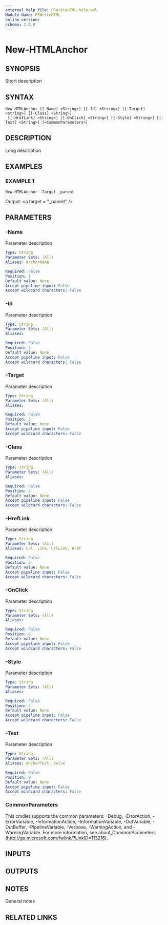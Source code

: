 ```yaml
---
external help file: PSWriteHTML-help.xml
Module Name: PSWriteHTML
online version:
schema: 2.0.0
---
```


# New-HTMLAnchor

## SYNOPSIS
Short description

## SYNTAX

```
New-HTMLAnchor [[-Name] <String>] [[-Id] <String>] [[-Target] <String>] [[-Class] <String>]
 [[-HrefLink] <String>] [[-OnClick] <String>] [[-Style] <String>] [[-Text] <String>] [<CommonParameters>]
```

## DESCRIPTION
Long description

## EXAMPLES

### EXAMPLE 1
```
New-HTMLAnchor -Target _parent
```

Output:
\<a target = "_parent" /\>

## PARAMETERS

### -Name
Parameter description

```yaml
Type: String
Parameter Sets: (All)
Aliases: AnchorName

Required: False
Position: 1
Default value: None
Accept pipeline input: False
Accept wildcard characters: False
```

### -Id
Parameter description

```yaml
Type: String
Parameter Sets: (All)
Aliases:

Required: False
Position: 2
Default value: None
Accept pipeline input: False
Accept wildcard characters: False
```

### -Target
Parameter description

```yaml
Type: String
Parameter Sets: (All)
Aliases:

Required: False
Position: 3
Default value: None
Accept pipeline input: False
Accept wildcard characters: False
```

### -Class
Parameter description

```yaml
Type: String
Parameter Sets: (All)
Aliases:

Required: False
Position: 4
Default value: None
Accept pipeline input: False
Accept wildcard characters: False
```

### -HrefLink
Parameter description

```yaml
Type: String
Parameter Sets: (All)
Aliases: Url, Link, UrlLink, Href

Required: False
Position: 5
Default value: None
Accept pipeline input: False
Accept wildcard characters: False
```

### -OnClick
Parameter description

```yaml
Type: String
Parameter Sets: (All)
Aliases:

Required: False
Position: 6
Default value: None
Accept pipeline input: False
Accept wildcard characters: False
```

### -Style
Parameter description

```yaml
Type: String
Parameter Sets: (All)
Aliases:

Required: False
Position: 7
Default value: None
Accept pipeline input: False
Accept wildcard characters: False
```

### -Text
Parameter description

```yaml
Type: String
Parameter Sets: (All)
Aliases: AnchorText, Value

Required: False
Position: 8
Default value: None
Accept pipeline input: False
Accept wildcard characters: False
```

### CommonParameters
This cmdlet supports the common parameters: -Debug, -ErrorAction, -ErrorVariable, -InformationAction, -InformationVariable, -OutVariable, -OutBuffer, -PipelineVariable, -Verbose, -WarningAction, and -WarningVariable. For more information, see about_CommonParameters (http://go.microsoft.com/fwlink/?LinkID=113216).

## INPUTS

## OUTPUTS

## NOTES
General notes

## RELATED LINKS

